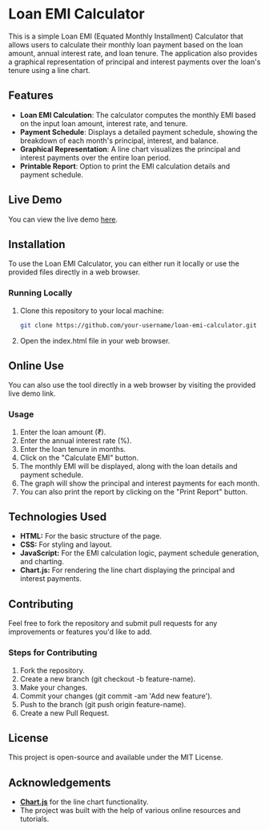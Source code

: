 # Loan EMI Calculator

This is a simple Loan EMI (Equated Monthly Installment) Calculator that allows users to calculate their monthly loan payment based on the loan amount, annual interest rate, and loan tenure. The application also provides a graphical representation of principal and interest payments over the loan's tenure using a line chart.

## Features

- **Loan EMI Calculation**: The calculator computes the monthly EMI based on the input loan amount, interest rate, and tenure.
- **Payment Schedule**: Displays a detailed payment schedule, showing the breakdown of each month's principal, interest, and balance.
- **Graphical Representation**: A line chart visualizes the principal and interest payments over the entire loan period.
- **Printable Report**: Option to print the EMI calculation details and payment schedule.

## Live Demo

You can view the live demo [here](https://loan-emi-calculaor.vercel.app/).

## Installation

To use the Loan EMI Calculator, you can either run it locally or use the provided files directly in a web browser.

### Running Locally

1. Clone this repository to your local machine:
   ```bash
   git clone https://github.com/your-username/loan-emi-calculator.git
   
2. Open the index.html file in your web browser.

## Online Use

You can also use the tool directly in a web browser by visiting the provided live demo link.

### Usage

1. Enter the loan amount (₹).
2. Enter the annual interest rate (%).
3. Enter the loan tenure in months.
4. Click on the "Calculate EMI" button.
5. The monthly EMI will be displayed, along with the loan details and payment schedule.
6. The graph will show the principal and interest payments for each month.
7. You can also print the report by clicking on the "Print Report" button.

## Technologies Used

- **HTML:** For the basic structure of the page.
- **CSS:** For styling and layout.
- **JavaScript:** For the EMI calculation logic, payment schedule generation, and charting.
- **Chart.js:** For rendering the line chart displaying the principal and interest payments.

## Contributing
Feel free to fork the repository and submit pull requests for any improvements or features you'd like to add.

### Steps for Contributing

1. Fork the repository.
2. Create a new branch (git checkout -b feature-name).
3. Make your changes.
4. Commit your changes (git commit -am 'Add new feature').
5. Push to the branch (git push origin feature-name).
6. Create a new Pull Request.

## License
This project is open-source and available under the MIT License.

## Acknowledgements
- **[Chart.js](https://www.chartjs.org/)** for the line chart functionality.
- The project was built with the help of various online resources and tutorials.
